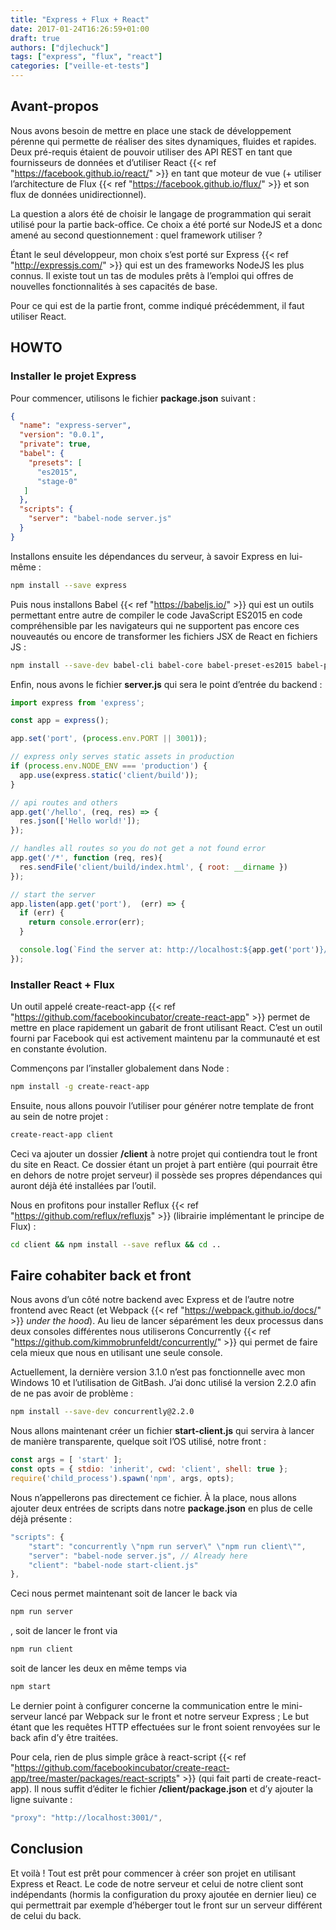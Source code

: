 ```yaml
---
title: "Express + Flux + React"
date: 2017-01-24T16:26:59+01:00
draft: true
authors: ["djlechuck"]
tags: ["express", "flux", "react"]
categories: ["veille-et-tests"]
---
```


## Avant-propos

Nous avons besoin de mettre en place une stack de développement pérenne qui
permette de réaliser des sites dynamiques, fluides et rapides. Deux pré-requis
étaient de pouvoir utiliser des API REST en tant que fournisseurs de données et
d’utiliser React {{< ref "https://facebook.github.io/react/" >}} en tant que
moteur de vue (+ utiliser l’architecture de Flux
{{< ref "https://facebook.github.io/flux/" >}} et son flux de données
unidirectionnel).

La question a alors été de choisir le langage de programmation qui serait
utilisé pour la partie back-office. Ce choix a été porté sur NodeJS et a donc
amené au second questionnement : quel framework utiliser ?

Étant le seul développeur, mon choix s’est porté sur Express
{{< ref "http://expressjs.com/" >}} qui est un des frameworks NodeJS les plus
connus. Il existe tout un tas de modules prêts à l’emploi qui offres de
nouvelles fonctionnalités à ses capacités de base.

Pour ce qui est de la partie front, comme indiqué précédemment, il faut
utiliser React.

## HOWTO

### Installer le projet Express

Pour commencer, utilisons le fichier **package.json** suivant :

```json
{
  "name": "express-server",
  "version": "0.0.1",
  "private": true,
  "babel": {
    "presets": [
      "es2015",
      "stage-0"
   ]
  },
  "scripts": {
    "server": "babel-node server.js"
  }
}
```

Installons ensuite les dépendances du serveur, à savoir Express en lui-même :

```bash
npm install --save express
```

Puis nous installons Babel {{< ref "https://babeljs.io/" >}} qui est un outils
permettant entre autre de compiler le code JavaScript ES2015 en code
compréhensible par les navigateurs qui ne supportent pas encore ces nouveautés
ou encore de transformer les fichiers JSX de React en fichiers JS :

```bash
npm install --save-dev babel-cli babel-core babel-preset-es2015 babel-preset-stage-0
```

Enfin, nous avons le fichier **server.js** qui sera le point d’entrée du
backend :

```js
import express from 'express';

const app = express();

app.set('port', (process.env.PORT || 3001));

// express only serves static assets in production
if (process.env.NODE_ENV === 'production') {
  app.use(express.static('client/build'));
}

// api routes and others
app.get('/hello', (req, res) => {
  res.json(['Hello world!']);
});

// handles all routes so you do not get a not found error
app.get('/*', function (req, res){
  res.sendFile('client/build/index.html', { root: __dirname })
});

// start the server
app.listen(app.get('port'),  (err) => {
  if (err) {
    return console.error(err);
  }

  console.log(`Find the server at: http://localhost:${app.get('port')}/`); // eslint-disable-line no-console
});
```

### Installer React + Flux

Un outil appelé create-react-app
{{< ref "https://github.com/facebookincubator/create-react-app" >}}
permet de mettre en place rapidement un gabarit de front utilisant React. C’est
un outil fourni par Facebook qui est activement maintenu par la communauté et
est en constante évolution.

Commençons par l’installer globalement dans Node :

```bash
npm install -g create-react-app
```

Ensuite, nous allons pouvoir l’utiliser pour générer notre template de front
au sein de notre projet :

```bash
create-react-app client
```

Ceci va ajouter un dossier **/client** à notre projet qui contiendra tout le
front du site en React. Ce dossier étant un projet à part entière (qui pourrait
être en dehors de notre projet serveur) il possède ses propres dépendances qui
auront déjà été installées par l’outil.

Nous en profitons pour installer Reflux
{{< ref "https://github.com/reflux/refluxjs" >}} (librairie implémentant le
principe de Flux) :

```bash
cd client && npm install --save reflux && cd ..
```

## Faire cohabiter back et front

Nous avons d’un côté notre backend avec Express et de l’autre notre frontend
avec React (et Webpack {{< ref "https://webpack.github.io/docs/" >}}
_under the hood_). Au lieu de lancer séparément les deux processus dans
deux consoles différentes nous utiliserons Concurrently
{{< ref "https://github.com/kimmobrunfeldt/concurrently/" >}} qui permet de
faire cela mieux que nous en utilisant une seule console.

Actuellement, la dernière version 3.1.0 n’est pas fonctionnelle avec mon
Windows 10 et l’utilisation de GitBash. J’ai donc utilisé la version 2.2.0
afin de ne pas avoir de problème :

```bash
npm install --save-dev concurrently@2.2.0
```

Nous allons maintenant créer un fichier **start-client.js** qui servira à
lancer de manière transparente, quelque soit l’OS utilisé, notre front :

```js
const args = [ 'start' ];
const opts = { stdio: 'inherit', cwd: 'client', shell: true };
require('child_process').spawn('npm', args, opts);
```

Nous n’appellerons pas directement ce fichier. À la place, nous allons ajouter
deux entrées de scripts dans notre **package.json** en plus de celle déjà
présente :

```js
"scripts": {
    "start": "concurrently \"npm run server\" \"npm run client\"",
    "server": "babel-node server.js", // Already here
    "client": "babel-node start-client.js"
},
```

Ceci nous permet maintenant soit de lancer le back via

```bash
npm run server
```

, soit de lancer le front via

```bash
npm run client
```

soit de lancer les deux en même temps via

```bash
npm start
```

Le dernier point à configurer concerne la communication entre le mini-serveur
lancé par Webpack sur le front et notre serveur Express ; Le but étant que les
requêtes HTTP effectuées sur le front soient renvoyées sur le back afin d’y
être traitées.

Pour cela, rien de plus simple grâce à react-script
{{< ref "https://github.com/facebookincubator/create-react-app/tree/master/packages/react-scripts" >}}
(qui fait parti de create-react-app). Il nous suffit d’éditer le fichier
**/client/package.json** et d’y ajouter la ligne suivante :

```js
"proxy": "http://localhost:3001/",
```

## Conclusion

Et voilà ! Tout est prêt pour commencer à créer son projet en utilisant Express
et React. Le code de notre serveur et celui de notre client sont indépendants
(hormis la configuration du proxy ajoutée en dernier lieu) ce qui permettrait
par exemple d’héberger tout le front sur un serveur différent de celui du back.
